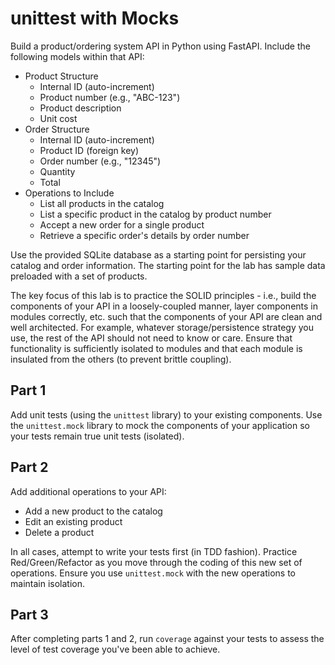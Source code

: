 # unittest with Mocks

Build a product/ordering system API in Python using FastAPI. Include the following models within that API:

* Product Structure
    - Internal ID (auto-increment)
    - Product number (e.g., "ABC-123")
    - Product description
    - Unit cost
* Order Structure
    - Internal ID (auto-increment)
    - Product ID (foreign key)
    - Order number (e.g., "12345")
    - Quantity
    - Total
* Operations to Include
    - List all products in the catalog
    - List a specific product in the catalog by product number
    - Accept a new order for a single product
    - Retrieve a specific order's details by order number

Use the provided SQLite database as a starting point for persisting your catalog and order information. The starting point for the lab has sample data preloaded with a set of products.

The key focus of this lab is to practice the SOLID principles - i.e., build the components of your API in a loosely-coupled manner, layer components in modules correctly, etc. such that the components of your API are clean and well architected. For example, whatever storage/persistence strategy you use, the rest of the API should not need to know or care. Ensure that functionality is sufficiently isolated to modules and that each module is insulated from the others (to prevent brittle coupling).

## Part 1

Add unit tests (using the `unittest` library) to your existing components. Use the `unittest.mock` library to mock the components of your application so your tests remain true unit tests (isolated).

## Part 2

Add additional operations to your API:

* Add a new product to the catalog
* Edit an existing product
* Delete a product

In all cases, attempt to write your tests first (in TDD fashion). Practice Red/Green/Refactor as you move through the coding of this new set of operations. Ensure you use `unittest.mock` with the new operations to maintain isolation.

## Part 3

After completing parts 1 and 2, run `coverage` against your tests to assess the level of test coverage you've been able to achieve.
